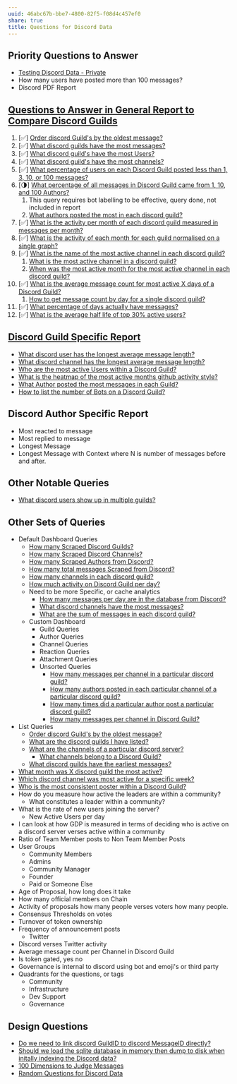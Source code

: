 ```yaml
---
uuid: 46abc67b-bbe7-4800-82f5-f08d4c457ef0
share: true
title: Questions for Discord Data
---
```

## Priority Questions to Answer

* [Testing Discord Data - Private](/undefined)
* How many users have posted more than 100 messages?
* Discord PDF Report
## [Questions to Answer in General Report to Compare Discord Guilds](/0c4bbdac-febf-4e8e-861f-c36ef88a71c9)

1. [✅] [Order discord Guild's by the oldest message?](/f87ebf9c-0d6e-4224-9418-badaa496ce2f)
2. [✅] [What discord guilds have the most messages?](/2e369507-1f65-4c97-9a37-375f2b5d27fb)
3. [✅] [What discord guild's have the most Users?](/a1f0f53d-327b-4999-9d06-81d2c14a5eb5)
4. [✅] [What discord guild's have the most channels?](/undefined)
5. [✅] [What percentage of users on each Discord Guild posted less than 1, 3, 10, or 100 messages?](/fb38895a-faca-42e7-8e40-416fe115a9ee)
6. [🌗] [What percentage of all messages in Discord Guild came from 1, 10, and 100 Authors?](/ae8cb99d-65d5-404f-9d83-4572cca17719)
	1. This query requires bot labelling to be effective, query done, not included in report
	2. [What authors posted the most in each discord guild?](/34592fa9-bd8d-4237-bdff-36cb58fdc21e)
8. [✅] [What is the activity per month of each discord guild measured in messages per month?](/edb39918-b02f-4ee7-b2b2-d902c8370412)
9. [✅] [What is the activity of each month for each guild normalised on a single graph?](/8b9a34f5-a141-47be-ab51-091a0e05339b)
10. [✅] [What is the name of the most active channel in each discord guild?](/27802970-c6dc-462e-8210-216bb1eb6a36)
	1. [What is the most active channel in a discord guild?](/45f50e6a-fb81-4f7c-87b6-70785da72633)
	2. [When was the most active month for the most active channel in each discord guild?](/30d09691-d6bc-462d-b9ae-8534e88e4cf1)
11. [✅] [What is the average message count for most active X days of a Discord Guild?](/9a9414ed-c3bd-433e-bb5b-4732aff405a0)
	1. [How to get message count by day for a single discord guild?](/fe3d485e-3f96-4cbd-8a63-2feda6021e8e)
12. [✅] [What percentage of days actually have messages?](/3fb84a3c-742b-423a-a881-d5b46fd82a28)
13. [✅] [What is the average half life of top 30% active users?](/4f6a01a0-6799-43a6-b36a-38edd59d36fc)
## [Discord Guild Specific Report](/undefined)
 
* [What discord user has the longest average message length?](/c71bada1-ae88-4a99-bfec-84efafe8fed9)
* [What discord channel has the longest average message length?](/0d4f2aaf-e9b8-47c6-a312-7212fc51f9d1)
* [Who are the most active Users within a Discord Guild?](/undefined)
* [What is the heatmap of the most active months github activity style?](/undefined)
* [What Author posted the most messages in each Guild?](/undefined)
* [How to list the number of Bots on a Discord Guild?](/undefined)

## Discord Author Specific Report

* Most reacted to message
* Most replied to message
* Longest Message
* Longest Message with Context where N is number of messages before and after.
## Other Notable Queries

* [What discord users show up in multiple guilds?](/undefined)

## Other Sets of Queries

* Default Dashboard Queries
	* [How many Scraped Discord Guilds?](/undefined)
	* [How many Scraped Discord Channels?](/undefined)
	* [How many Scraped Authors from Discord?](/undefined)
	* [How many total messages Scraped from Discord?](/undefined)
	* [How many channels in each discord guild?](/undefined)
	* [How much activity on Discord Guild per day?](/undefined)
	* Need to be more Specific, or cache analytics
		* [How many messages per day are in the database from Discord?](/undefined)
		*  [What discord channels have the most messages?](/8db17737-329a-485d-9f99-98dce3ec1462)
		* [What are the sum of messages in each discord guild?](/undefined)
	* Custom Dashboard
		* Guild Queries
		* Author Queries
		* Channel Queries
		* Reaction Queries
		* Attachment Queries
		* Unsorted Queries
			* [How many messages per channel in a particular discord guild?](/undefined)
			* [How many authors posted in each particular channel of a particular discord guild?](/undefined)
			* [How many times did a particular author post a particular discord guild?](/undefined)
			* [How many messages per channel in Discord Guild?](/undefined)
* List Queries
	* [Order discord Guild's by the oldest message?](/f87ebf9c-0d6e-4224-9418-badaa496ce2f)
	* [What are the discord guilds I have listed?](/undefined)
	* [What are the channels of a particular discord server?](/undefined)
		* [What channels belong to a Discord Guild?](/undefined)
	* [What discord guilds have the earliest messages?](/undefined)
* [What month was X discord guild the most active?](/undefined)
* [Which discord channel was most active for a specific week?](/undefined)
* [Who is the most consistent poster within a Discord Guild?](/undefined)
* How do you measure how active the leaders are within a community?
	* What constitutes a leader within a community?
* What is the rate of new users joining the server?
	* New Active Users per day
* I can look at how GDP is measured in terms of deciding who is active on a discord server verses active within a community
* Ratio of Team Member posts to Non Team Member Posts
* User Groups
	* Community Members
	* Admins
	* Community Manager
	* Founder
	* Paid or Someone Else
* Age of Proposal, how long does it take
* How many official members on Chain
* Activity of proposals how many people verses voters how many people.
* Consensus Thresholds on votes
* Turnover of token ownership
* Frequency of announcement posts
	* Twitter
* Discord verses Twitter activity
* Average message count per Channel in Discord Guild
* Is token gated, yes no
* Governance is internal to discord using bot and emoji's or third party
* Quadrants for the questions, or tags
	* Community
	* Infrastructure
	* Dev Support
	* Governance

## Design Questions

* [Do we need to link discord GuildID to discord MessageID directly?](/undefined)
* [Should we load the sqlite database in memory then dump to disk when initally indexing the Discord data?](/undefined)
* [100 Dimensions to Judge Messages](/undefined)
* [Random Questions for Discord Data](/a0e190a2-4225-4937-b81d-45fd29e0c4ce)